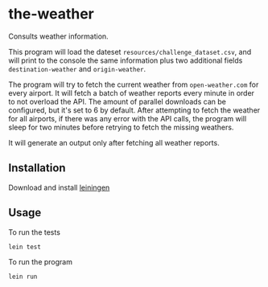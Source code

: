 # the-weather

Consults weather information.

This program will load the dateset `resources/challenge_dataset.csv`, and will print to the console
the same information plus two additional fields `destination-weather` and  `origin-weather`.

The program will try to fetch the current weather from `open-weather.com` for every airport.
It will fetch a batch of weather reports every minute in order to not overload the API.
The amount of parallel downloads can be configured, but it's set to 6 by default.
After attempting to fetch the weather for all airports, if  there was any error with the API calls,
the program will sleep for two minutes before retrying to fetch the missing weathers.

It will generate an output only after fetching all weather reports.


## Installation
Download and install [leiningen](https://leiningen.org)


## Usage

To run the tests
```
lein test
```

To run the program
```
lein run
```


